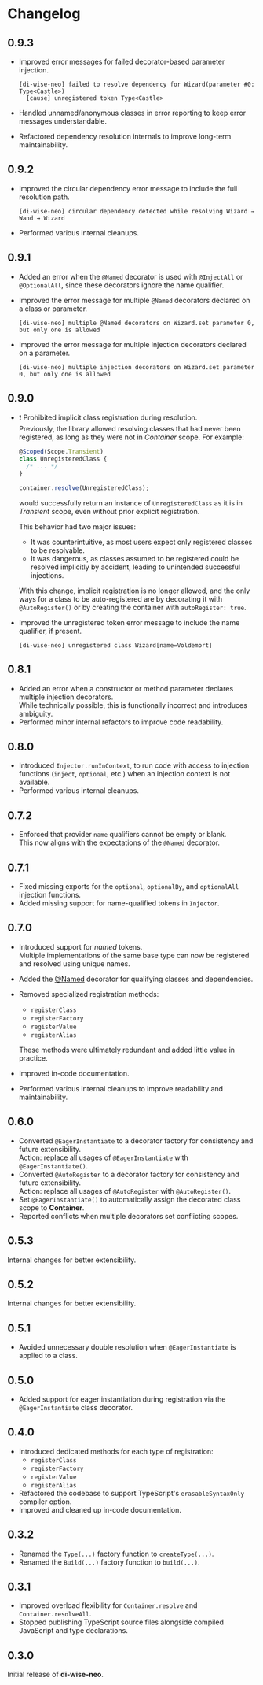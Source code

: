 # Changelog

## 0.9.3

- Improved error messages for failed decorator-based parameter injection.

  ```text
  [di-wise-neo] failed to resolve dependency for Wizard(parameter #0: Type<Castle>)
    [cause] unregistered token Type<Castle>
  ```
- Handled unnamed/anonymous classes in error reporting to keep error messages understandable.
- Refactored dependency resolution internals to improve long-term maintainability.

## 0.9.2

- Improved the circular dependency error message to include the full resolution path.

  ```text
  [di-wise-neo] circular dependency detected while resolving Wizard → Wand → Wizard
  ```
- Performed various internal cleanups.

## 0.9.1

- Added an error when the `@Named` decorator is used with `@InjectAll` or `@OptionalAll`,
  since these decorators ignore the name qualifier.
- Improved the error message for multiple `@Named` decorators declared on a class or parameter.

  ```text
  [di-wise-neo] multiple @Named decorators on Wizard.set parameter 0, but only one is allowed
  ```
- Improved the error message for multiple injection decorators declared on a parameter.

  ```text
  [di-wise-neo] multiple injection decorators on Wizard.set parameter 0, but only one is allowed
  ```

## 0.9.0

- ❗ Prohibited implicit class registration during resolution.  
  Previously, the library allowed resolving classes that had never been registered,
  as long as they were not in _Container_ scope. For example:

  ```ts
  @Scoped(Scope.Transient)
  class UnregisteredClass {
    /* ... */ 
  }

  container.resolve(UnregisteredClass);
  ```

  would successfully return an instance of `UnregisteredClass` as it is in _Transient_ scope,
  even without prior explicit registration.

  This behavior had two major issues:
  - It was counterintuitive, as most users expect only registered classes to be resolvable.
  - It was dangerous, as classes assumed to be registered could be resolved implicitly by accident,
    leading to unintended successful injections.

  With this change, implicit registration is no longer allowed, and the only ways for a class
  to be auto-registered are by decorating it with `@AutoRegister()` or by creating the container
  with `autoRegister: true`.
- Improved the unregistered token error message to include the name qualifier, if present.

  ```text
  [di-wise-neo] unregistered class Wizard[name=Voldemort]
  ```

## 0.8.1

- Added an error when a constructor or method parameter declares multiple injection decorators.  
  While technically possible, this is functionally incorrect and introduces ambiguity.
- Performed minor internal refactors to improve code readability.

## 0.8.0

- Introduced `Injector.runInContext`, to run code with access to injection functions (`inject`, `optional`, etc.)
  when an injection context is not available.
- Performed various internal cleanups.

## 0.7.2

- Enforced that provider `name` qualifiers cannot be empty or blank.  
  This now aligns with the expectations of the `@Named` decorator.

## 0.7.1

- Fixed missing exports for the `optional`, `optionalBy`, and `optionalAll` injection functions.
- Added missing support for name-qualified tokens in `Injector`.

## 0.7.0

- Introduced support for _named_ tokens.  
  Multiple implementations of the same base type can now be registered and resolved using unique names.
- Added the [@Named](https://github.com/lppedd/di-wise-neo#named) decorator for qualifying classes and dependencies.
- Removed specialized registration methods:
  - `registerClass`
  - `registerFactory`
  - `registerValue`
  - `registerAlias`

  These methods were ultimately redundant and added little value in practice.
- Improved in-code documentation.
- Performed various internal cleanups to improve readability and maintainability.

## 0.6.0

- Converted `@EagerInstantiate` to a decorator factory for consistency and future extensibility.  
  Action: replace all usages of `@EagerInstantiate` with `@EagerInstantiate()`.
- Converted `@AutoRegister` to a decorator factory for consistency and future extensibility.  
  Action: replace all usages of `@AutoRegister` with `@AutoRegister()`.
- Set `@EagerInstantiate()` to automatically assign the decorated class scope to **Container**.
- Reported conflicts when multiple decorators set conflicting scopes.

## 0.5.3

Internal changes for better extensibility.

## 0.5.2

Internal changes for better extensibility.

## 0.5.1

- Avoided unnecessary double resolution when `@EagerInstantiate` is applied to a class.

## 0.5.0

- Added support for eager instantiation during registration via the `@EagerInstantiate` class decorator.

## 0.4.0

- Introduced dedicated methods for each type of registration:
  - `registerClass`
  - `registerFactory`
  - `registerValue`
  - `registerAlias`
- Refactored the codebase to support TypeScript's `erasableSyntaxOnly` compiler option.
- Improved and cleaned up in-code documentation.

## 0.3.2

- Renamed the `Type(...)` factory function to `createType(...)`.
- Renamed the `Build(...)` factory function to `build(...)`.

## 0.3.1

- Improved overload flexibility for `Container.resolve` and `Container.resolveAll`.
- Stopped publishing TypeScript source files alongside compiled JavaScript and type declarations.

## 0.3.0

Initial release of **di-wise-neo**.
